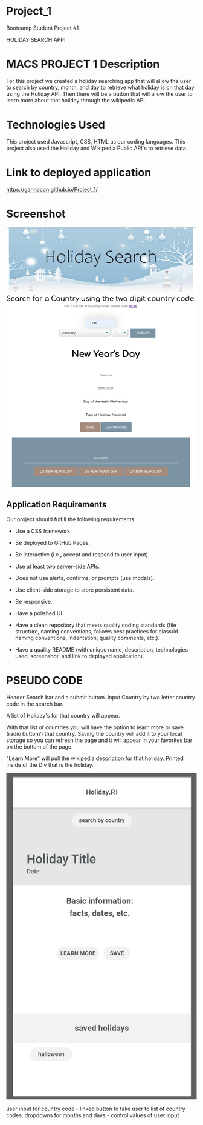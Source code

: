 # Project_1
Bootcamp Student Project #1

HOLIDAY SEARCH APP!

# MACS PROJECT 1 Description
For this project we created a holiday searching app that will allow the user to search by country, month, and day to retrieve what holiday is on that day using the Holiday API. Then there will be a button that will allow the user to learn more about that holiday through the wikipedia API.

# Technologies Used
This project used Javascript, CSS, HTML as our coding languages. This project also used the Holiday and Wikipedia Public API's to retrieve data. 

# Link to deployed application
https://gannacon.github.io/Project_1/

# Screenshot

![screenshot of deployed app](./images/screenshot.png)


## Application Requirements

Our project should fulfill the following requirements:

* Use a CSS framework.

* Be deployed to GitHub Pages.

* Be interactive (i.e., accept and respond to user input).

* Use at least two server-side APIs.

* Does not use alerts, confirms, or prompts (use modals).

* Use client-side storage to store persistent data.
* Be responsive.

* Have a polished UI.

* Have a clean repository that meets quality coding standards (file structure, naming conventions, follows best practices for class/id naming conventions, indentation, quality comments, etc.).

* Have a quality README (with unique name, description, technologies used, screenshot, and link to deployed application).



# PSEUDO CODE
Header
Search bar and a submit button. Input Country by two letter country code in the search bar.

A list of Holiday's for that country will appear.

With that list of countries you will have the option to learn more or save (radio button?) that country.
Saving the country will add it to your local storage so you can refresh the page and it will appear in your favorites bar on the bottom of the page.

"Learn More" will pull the wikipedia description for that holiday. Printed inside of the Div that is the holiday.

![wireframe pic](./images/Wireframe.png)


user input for country code - 
    linked button to take user to list of country codes.
dropdowns for months and days - control values of user input

